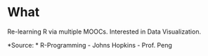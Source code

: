# What

Re-learning R via multiple MOOCs. Interested in Data Visualization. 

*Source:
	* R-Programming - Johns Hopkins - Prof. Peng
